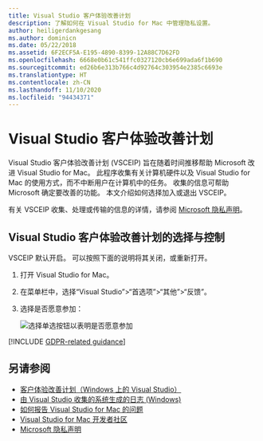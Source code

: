 ```yaml
---
title: Visual Studio 客户体验改善计划
description: 了解如何在 Visual Studio for Mac 中管理隐私设置。
author: heiligerdankgesang
ms.author: dominicn
ms.date: 05/22/2018
ms.assetid: 6F2ECF5A-E195-4890-8399-12A88C7D62FD
ms.openlocfilehash: 6668e0b61c541ffc0327120cb6e699ada6f1b690
ms.sourcegitcommit: ed26b6e313b766c4d92764c303954e2385c6693e
ms.translationtype: HT
ms.contentlocale: zh-CN
ms.lasthandoff: 11/10/2020
ms.locfileid: "94434371"
---
```

# <a name="visual-studio-customer-experience-improvement-program"></a>Visual Studio 客户体验改善计划

Visual Studio 客户体验改善计划 (VSCEIP) 旨在随着时间推移帮助 Microsoft 改进 Visual Studio for Mac。 此程序收集有关计算机硬件以及 Visual Studio for Mac 的使用方式，而不中断用户在计算机中的任务。 收集的信息可帮助 Microsoft 确定要改善的功能。 本文介绍如何选择加入或退出 VSCEIP。

有关 VSCEIP 收集、处理或传输的信息的详情，请参阅 [Microsoft 隐私声明](https://privacy.microsoft.com/privacystatement)。

## <a name="choice-and-control-over-the-visual-studio-customer-experience-improvement-program"></a>Visual Studio 客户体验改善计划的选择与控制

VSCEIP 默认开启。 可以按照下面的说明将其关闭，或重新打开。

1. 打开 Visual Studio for Mac。

1. 在菜单栏中，选择“Visual Studio”>“首选项”>“其他”>“反馈”。

1. 选择是否愿意参加：

    ![选择单选按钮以表明是否愿意参加](media/visual-studio-experience-improvement-program-image1.png)

[!INCLUDE [GDPR-related guidance](../../docs/misc/includes/gdpr-hybrid-note.md)]

## <a name="see-also"></a>另请参阅

* [客户体验改善计划（Windows 上的 Visual Studio）](/visualstudio/ide/visual-studio-experience-improvement-program)
* [由 Visual Studio 收集的系统生成的日志 (Windows)](/visualstudio/ide/diagnostic-data-collection)
* [如何报告 Visual Studio for Mac 的问题](report-a-problem.md)
* [Visual Studio for Mac 开发者社区](https://aka.ms/feedback/vsm-home)
* [Microsoft 隐私声明](https://privacy.microsoft.com/privacystatement)
